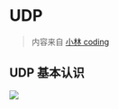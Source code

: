 # UDP

> 内容来自 [小林 coding](https://xiaolincoding.com/network/3_tcp/tcp_interview.html)

## UDP 基本认识

![](https://cdn.xiaolincoding.com//mysql/other/format,png-20230309230439961.png)
